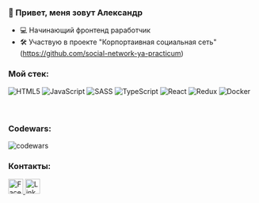 ### :wave: Привет, меня зовут Александр

- :computer: Начинающий фронтенд раработчик
- :hammer_and_wrench: Участвую в проекте "Корпортаивная социальная сеть" (https://github.com/social-network-ya-practicum)

### Мой стек:
![HTML5](https://user-images.githubusercontent.com/94950998/234196094-78e4ee89-3252-4bde-91a5-1a677520c1f5.svg)
![JavaScript](https://user-images.githubusercontent.com/94950998/234196514-1b3cd835-9fa8-4df4-b760-9ba216c07368.svg)
![SASS](https://user-images.githubusercontent.com/94950998/234197004-94f8a926-1ed3-4749-a96b-f10315dee029.svg)
![TypeScript](https://user-images.githubusercontent.com/94950998/234197252-54005aea-1dca-456b-a549-c8c815d17c95.svg)
![React](https://user-images.githubusercontent.com/94950998/234204353-71cf85f6-9a04-48ad-a7ab-934a8bfb3f85.svg)
![Redux](https://user-images.githubusercontent.com/94950998/234097610-6a049d82-eb63-4fcd-8fd5-084eec324437.svg)
![Docker](https://user-images.githubusercontent.com/94950998/234210679-cbf38159-2a17-48b7-8f4b-5ab54f2564b0.svg)
<br/><br/><br/>
<!--- 
### Статистика:
![skaamoogs GitHub stats](https://github-readme-stats.vercel.app/api?username=skaamoogs&show_icons=true&theme=radical&hide=issues&custom_title=Профиль)
[![Top Langs](https://github-readme-stats.vercel.app/api/top-langs/?username=skaamoogs&langs_count=6&layout=compact&theme=radical&custom_title=Часто%20используемые%20языки)](https://github.com/anuraghazra/github-readme-stats)
--->

### Codewars:
![codewars](https://www.codewars.com/users/skaamoogs/badges/small)

### Контакты:

<a href="https://www.facebook.com/alex.shabanov.54">
  <img src="https://cdn.jsdelivr.net/gh/dmhendricks/signature-social-icons/icons/round-flat-filled/50px/facebook.png" alt="Facebook" title="Facebook" width="30" height="30" />
</a>
<a href="https://www.linkedin.com/in/skaamoogs/">
  <img src="https://cdn.jsdelivr.net/gh/dmhendricks/signature-social-icons/icons/round-flat-filled/50px/linkedin.png" alt="Linkedin" title="Linkedin" width="30" height="30" />
</a>

<!---
skaamoogs/skaamoogs is a ✨ special ✨ repository because its `README.md` (this file) appears on your GitHub profile.
You can click the Preview link to take a look at your changes.
--->

